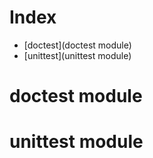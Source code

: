 # Index
* [doctest](doctest module)
* [unittest](unittest module)

# doctest module

# unittest module

